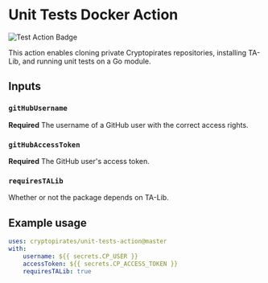 # Unit Tests Docker Action
![Test Action Badge](https://github.com/cryptopirates/unit-tests-action/workflows/Test%20Action/badge.svg)

This action enables cloning private Cryptopirates repositories, installing TA-Lib, and running unit tests on a Go module.

## Inputs

### `gitHubUsername`

**Required** The username of a GitHub user with the correct access rights.

### `gitHubAccessToken`

**Required** The GitHub user's access token.

### `requiresTALib`

Whether or not the package depends on TA-Lib.

## Example usage

```yaml
uses: cryptopirates/unit-tests-action@master
with:
    username: ${{ secrets.CP_USER }}
    accessToken: ${{ secrets.CP_ACCESS_TOKEN }}
    requiresTALib: true
```